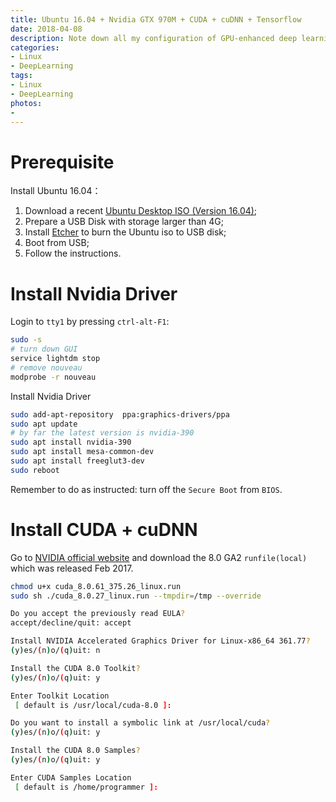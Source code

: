 ```yaml
---
title: Ubuntu 16.04 + Nvidia GTX 970M + CUDA + cuDNN + Tensorflow
date: 2018-04-08
description: Note down all my configuration of GPU-enhanced deep learning platform on Ubuntu 16.04 with CUDA, cuDNN and Tensorflow. 
categories:
- Linux
- DeepLearning
tags:
- Linux
- DeepLearning
photos:
-
---
```


# Prerequisite

Install Ubuntu 16.04：

1. Download a recent [Ubuntu Desktop ISO (Version 16.04)](https://www.ubuntu.com/download/desktop);
2. Prepare a USB Disk with storage larger than 4G;
3. Install [Etcher](https://etcher.io) to burn the Ubuntu iso to USB disk;
4. Boot from USB;
5. Follow the instructions.

# Install Nvidia Driver

Login to `tty1` by pressing `ctrl-alt-F1`:

```bash
sudo -s
# turn down GUI
service lightdm stop
# remove nouveau
modprobe -r nouveau
```

Install Nvidia Driver

```bash
sudo add-apt-repository  ppa:graphics-drivers/ppa
sudo apt update
# by far the latest version is nvidia-390
sudo apt install nvidia-390
sudo apt install mesa-common-dev
sudo apt install freeglut3-dev
sudo reboot
```

Remember to do as instructed: turn off the `Secure Boot` from `BIOS`.

# Install CUDA + cuDNN

Go to [NVIDIA official website](https://developer.nvidia.com/cuda-toolkit-archive) and download the 8.0 GA2 `runfile(local)` which was released Feb 2017. 

```bash
chmod u+x cuda_8.0.61_375.26_linux.run
sudo sh ./cuda_8.0.27_linux.run --tmpdir=/tmp --override
```

```bash
Do you accept the previously read EULA?
accept/decline/quit: accept

Install NVIDIA Accelerated Graphics Driver for Linux-x86_64 361.77?
(y)es/(n)o/(q)uit: n

Install the CUDA 8.0 Toolkit?
(y)es/(n)o/(q)uit: y

Enter Toolkit Location
 [ default is /usr/local/cuda-8.0 ]: 

Do you want to install a symbolic link at /usr/local/cuda?
(y)es/(n)o/(q)uit: y

Install the CUDA 8.0 Samples?
(y)es/(n)o/(q)uit: y

Enter CUDA Samples Location
 [ default is /home/programmer ]:
```



